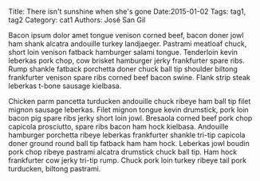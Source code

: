 Title: There isn't sunshine when she's gone
Date:2015-01-02
Tags: tag1, tag2
Category: cat1
Authors: José San Gil


Bacon ipsum dolor amet tongue venison corned beef, bacon doner jowl ham shank alcatra andouille turkey landjaeger. Pastrami meatloaf chuck, short loin venison fatback hamburger salami tongue. Tenderloin kevin leberkas pork chop, cow brisket hamburger jerky frankfurter spare ribs. Rump shankle fatback porchetta doner chuck ball tip shoulder biltong frankfurter venison spare ribs corned beef bacon swine. Flank strip steak leberkas t-bone sausage kielbasa.

Chicken parm pancetta turducken andouille chuck ribeye ham ball tip filet mignon sausage leberkas. Filet mignon tongue kevin drumstick, pork loin bacon pig spare ribs jerky short loin jowl. Bresaola corned beef pork chop capicola prosciutto, spare ribs bacon ham hock kielbasa. Andouille hamburger porchetta ribeye leberkas frankfurter shankle tri-tip capicola doner ground round ball tip fatback ham ham hock. Leberkas jowl boudin pork chop ribeye pastrami alcatra drumstick chuck ball tip. Ham hock frankfurter cow jerky tri-tip rump. Chuck pork loin turkey ribeye tail pork turducken, biltong pastrami.

